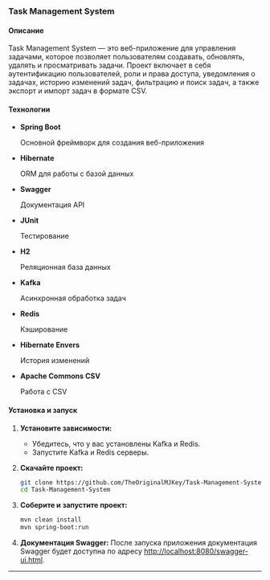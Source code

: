 ### Task Management System

#### Описание
Task Management System — это веб-приложение для управления задачами, которое позволяет пользователям создавать, обновлять, удалять и просматривать задачи. Проект включает в себя аутентификацию пользователей, роли и права доступа, уведомления о задачах, историю изменений задач, фильтрацию и поиск задач, а также экспорт и импорт задач в формате CSV.

#### Технологии

- **Spring Boot** 

  Основной фреймворк для создания веб-приложения

- **Hibernate** 

  ORM для работы с базой данных

- **Swagger** 

  Документация API

- **JUnit** 

  Тестирование

- **H2**

  Реляционная база данных

- **Kafka** 

  Асинхронная обработка задач

- **Redis** 

  Кэширование

- **Hibernate Envers** 

  История изменений

- **Apache Commons CSV**

  Работа с CSV

#### Установка и запуск

1. **Установите зависимости:**
   - Убедитесь, что у вас установлены Kafka и Redis.
   - Запустите Kafka и Redis серверы.

2. **Скачайте проект:**
   ```bash
   git clone https://github.com/TheOriginalMJKey/Task-Management-System.git
   cd Task-Management-System
   ```

3. **Соберите и запустите проект:**
   ```bash
   mvn clean install
   mvn spring-boot:run
   ```

4. **Документация Swagger:**
   После запуска приложения документация Swagger будет доступна по адресу [http://localhost:8080/swagger-ui.html](http://localhost:8080/swagger-ui.html).

---
